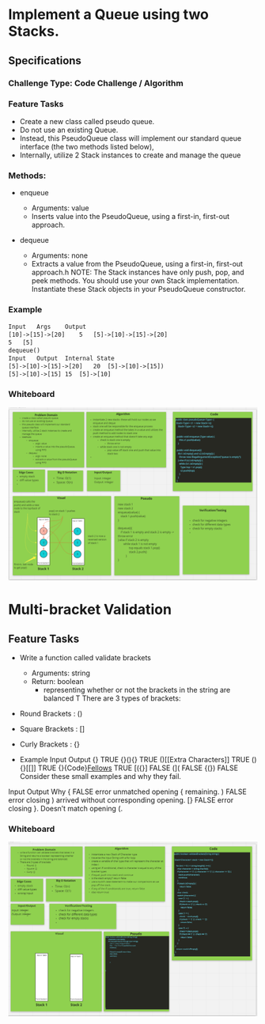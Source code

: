 # Implement a Queue using two Stacks.

## Specifications

### Challenge Type: Code Challenge / Algorithm

### Feature Tasks

- Create a new class called pseudo queue.
- Do not use an existing Queue.
- Instead, this PseudoQueue class will implement our standard queue interface (the two methods listed below),
- Internally, utilize 2 Stack instances to create and manage the queue

### Methods:

  - enqueue
    - Arguments: value
    - Inserts value into the PseudoQueue, using a first-in, first-out approach.

  - dequeue
    - Arguments: none
    - Extracts a value from the PseudoQueue, using a first-in, first-out approach.h
    NOTE: The Stack instances have only push, pop, and peek methods. You should use your own Stack implementation. Instantiate these Stack objects in your PseudoQueue constructor.

### Example

```enqueue(value)
Input	Args	Output
[10]->[15]->[20]	5	[5]->[10]->[15]->[20]
5	[5]
dequeue()
Input	Output	Internal State
[5]->[10]->[15]->[20]	20	[5]->[10]->[15])
[5]->[10]->[15]	15	[5]->[10]
```
### Whiteboard

![Pseudo Queue](../../assets/pseudoQueue.PNG)


# Multi-bracket Validation

## Feature Tasks

- Write a function called validate brackets
  - Arguments: string
  - Return: boolean
    - representing whether or not the brackets in the string are balanced
      T
      There are 3 types of brackets:

- Round Brackets : ()
- Square Brackets : []
- Curly Brackets : {}

- Example
  Input	Output
  {}	TRUE
  {}(){}	TRUE
  ()[[Extra Characters]]	TRUE
  (){}[[]]	TRUE
  {}{Code}[Fellows](())	TRUE
  [({}]	FALSE
  (](	FALSE
  {(})	FALSE
  Consider these small examples and why they fail.

Input	Output	Why
{	FALSE	error unmatched opening { remaining.
)	FALSE	error closing ) arrived without corresponding opening.
[}	FALSE	error closing }. Doesn’t match opening (.

### Whiteboard
![Brackets](../../assets/brackets.PNG)
